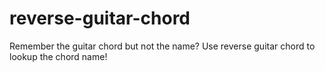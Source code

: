 # reverse-guitar-chord
Remember the guitar chord but not the name? Use reverse guitar chord to lookup the chord name!
